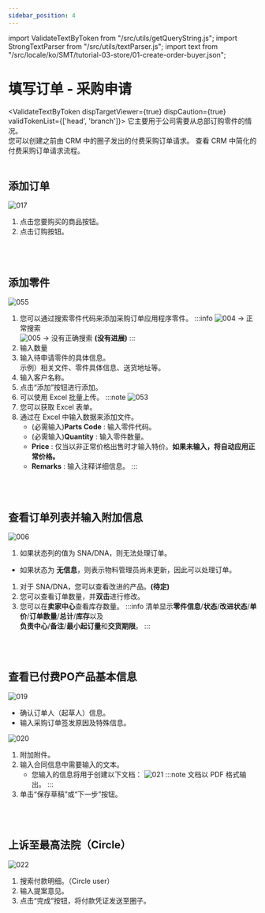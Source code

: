 ```yaml
---
sidebar_position: 4
---
```


import ValidateTextByToken from "/src/utils/getQueryString.js";
import StrongTextParser from "/src/utils/textParser.js";
import text from "/src/locale/ko/SMT/tutorial-03-store/01-create-order-buyer.json";

# 填写订单 - 采购申请

<ValidateTextByToken dispTargetViewer={true} dispCaution={true} validTokenList={['head', 'branch']}>
它主要用于公司需要从总部订购零件的情况。<br/>
您可以创建之前由 CRM 中的圈子发出的付费采购订单请求。
查看 CRM 中简化的付费采购订单请求流程。
<br/>
<br/>

## 添加订单
![017](./img/017.png)
1. 点击您要购买的商品按钮。
1. 点击订购按钮。
<br/>
<br/>

## 添加零件
![055](./img/055.png)
1. 您可以通过搜索零件代码来添加采购订单应用程序零件。
    :::info
    ![004](./img/004.png) → 正常搜索<br/>
    ![005](./img/005.png) → 没有正确搜索 **(没有进展)**
    :::
1. 输入数量
1. 输入待申请零件的具体信息。
    <br/>示例）相关文件、零件具体信息、送货地址等。
1. 输入客户名称。
1. 点击“添加”按钮进行添加。
1. 可以使用 Excel 批量上传。
:::note
![053](./img/053.png)
1. 您可以获取 Excel 表单。<br/>
1. 通过在 Excel 中输入数据来添加文件。<br/>
    - (必需输入)**Parts Code** : 输入零件代码。
    - (必需输入)**Quantity** : 输入零件数量。
    - **Price** : 仅当以非正常价格出售时才输入特价。**如果未输入，将自动应用正常价格。**
    - **Remarks** : 输入注释详细信息。
:::
<br/>
<br/>

## 查看订单列表并输入附加信息

![006](./img/006.png)
1. 如果状态列的值为 SNA/DNA，则无法处理订单。
- 如果状态为 **无信息**，则表示物料管理员尚未更新，因此可以处理订单。
1. 对于 SNA/DNA，您可以查看改进的产品。**(待定)**
1. 您可以查看订单数量，并**双击**进行修改。
1. 您可以在**卖家中心**查看库存数量。
:::info
    清单显示**零件信息**/**状态**/**改进状态**/**单价**/**订单数量**/**总计**/**库存**以及
    <br/>**负责中心**/**备注**/**最小起订量**和**交货期限**。
:::
<br/>
<br/>

## 查看已付费PO产品基本信息

![019](./img/019.png)
- 确认订单人（起草人）信息。
- 输入采购订单签发原因及特殊信息。

![020](./img/020.png)
1. 附加附件。
1. 输入合同信息中需要输入的文本。
    - 您输入的信息将用于创建以下文档：
     ![021](./img/021.png) 
        :::note
        文档以 PDF 格式输出。
        :::
1. 单击“保存草稿”或“下一步”按钮。
<br/>
<br/>

## 上诉至最高法院（Circle）

![022](./img/022.png)
1. 搜索付款明细。（Circle user）
1. 输入提案意见。
1. 点击“完成”按钮，将付款凭证发送至圈子。
</ValidateTextByToken>
